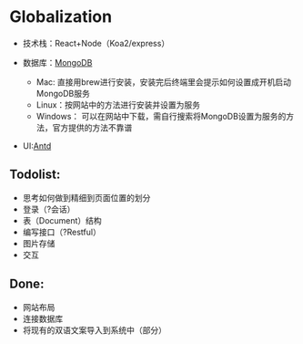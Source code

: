 # Globalization

+ 技术栈：React+Node（Koa2/express）
+ 数据库：[MongoDB](https://docs.mongodb.com/manual/administration/install-community/)

    + Mac: 直接用brew进行安装，安装完后终端里会提示如何设置成开机启动MongoDB服务
    + Linux：按网站中的方法进行安装并设置为服务
    + Windows： 可以在网站中下载，需自行搜索将MongoDB设置为服务的方法，官方提供的方法不靠谱
+ UI:[Antd](https://ant.design/docs/react/introduce-cn)

## Todolist:

 + 思考如何做到精细到页面位置的划分
 + 登录（?会话）
 + 表（Document）结构
 + 编写接口（?Restful）
 + 图片存储
 + 交互

## Done:

 + 网站布局
 + 连接数据库
 + 将现有的双语文案导入到系统中（部分）
